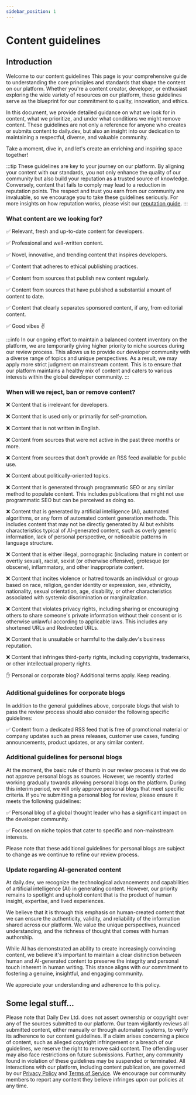 ```yaml
---
sidebar_position: 1
---
```


# Content guidelines

## Introduction

Welcome to our content guidelines  This page is your comprehensive guide to understanding the core principles and standards that shape the content on our platform. Whether you're a content creator, developer, or enthusiast exploring the wide variety of resources on our platform, these guidelines serve as the blueprint for our commitment to quality, innovation, and ethics. 

In this document, we provide detailed guidance on what we look for in content, what we prioritize, and under what conditions we might remove content. These guidelines are not only a reference for anyone who creates or submits content to daily.dev, but also an insight into our dedication to maintaining a respectful, diverse, and valuable community.

Take a moment, dive in, and let's create an enriching and inspiring space together!

:::tip
These guidelines are key to your journey on our platform. By aligning your content with our standards, you not only enhance the quality of our community but also build your reputation as a trusted source of knowledge. Conversely, content that fails to comply may lead to a reduction in reputation points. The respect and trust you earn from our community are invaluable, so we encourage you to take these guidelines seriously. For more insights on how reputation works, please visit our [reputation guide](../how-does-daily-dev-work/reputation.md).
:::

### What content are we looking for?

✅ Relevant, fresh and up-to-date content for developers.

✅ Professional and well-written content.

✅ Novel, innovative, and trending content that inspires developers.

✅ Content that adheres to ethical publishing practices.

✅ Content from sources that publish new content regularly.

✅ Content from sources that have published a substantial amount of content to date.

✅ Content that clearly separates sponsored content, if any, from editorial content.

✅ Good vibes ✌️

:::info
In our ongoing effort to maintain a balanced content inventory on the platform, we are temporarily giving higher priority to niche sources during our review process. This allows us to provide our developer community with a diverse range of topics and unique perspectives. As a result, we may apply more strict judgment on mainstream content. This is to ensure that our platform maintains a healthy mix of content and caters to various interests within the global developer community.
:::

### When will we reject, ban or remove content?

❌ Content that is irrelevant for developers.

❌ Content that is used only or primarily for self-promotion.

❌ Content that is not written in English.

❌ Content from sources that were not active in the past three months or more.

❌ Content from sources that don't provide an RSS feed available for public use.

❌ Content about politically-oriented topics.

❌ Content that is generated through programmatic SEO or any similar method to populate content. This includes publications that might not use programmatic SEO but can be perceived as doing so.

❌ Content that is generated by artificial intelligence (AI), automated algorithms, or any form of automated content generation methods. This includes content that may not be directly generated by AI but exhibits characteristics typical of AI-generated content, such as overly generic information, lack of personal perspective, or noticeable patterns in language structure.

❌ Content that is either illegal, pornographic (including mature in content or overtly sexual), racist, sexist (or otherwise offensive), grotesque (or obscene), inflammatory, and other inappropriate content.

❌ Content that incites violence or hatred towards an individual or group based on race, religion, gender identity or expression, sex, ethnicity, nationality, sexual orientation, age, disability, or other characteristics associated with systemic discrimination or marginalization.

❌ Content that violates privacy rights, including sharing or encouraging others to share someone's private information without their consent or is otherwise unlawful according to applicable laws. This includes any shortened URLs and Redirected URLs. 

❌ Content that is unsuitable or harmful to the daily.dev's business reputation.

❌ Content that infringes third-party rights, including copyrights, trademarks, or other intellectual property rights.

✋ Personal or corporate blog? Additional terms apply. Keep reading. 

### Additional guidelines for corporate blogs

In addition to the general guidelines above, corporate blogs that wish to pass the review process should also consider the following specific guidelines:

✅ Content from a dedicated RSS feed that is free of promotional material or company updates such as press releases, customer use cases, funding announcements, product updates, or any similar content.

### Additional guidelines for personal blogs

At the moment, the basic rule of thumb in our review process is that we do not approve personal blogs as sources. However, we recently started working gradually towards allowing personal blogs on the platform. During this interim period, we will only approve personal blogs that meet specific criteria. If you're submitting a personal blog for review, please ensure it meets the following guidelines:

✅ Personal blog of a global thought leader who has a significant impact on the developer community.

✅ Focused on niche topics that cater to specific and non-mainstream interests.

Please note that these additional guidelines for personal blogs are subject to change as we continue to refine our review process.

### Update regarding AI-generated content

At daily.dev, we recognize the technological advancements and capabilities of artificial intelligence (AI) in generating content. However, our priority remains to spotlight and uphold content that is the product of human insight, expertise, and lived experiences.

We believe that it is through this emphasis on human-created content that we can ensure the authenticity, validity, and reliability of the information shared across our platform. We value the unique perspectives, nuanced understanding, and the richness of thought that comes with human authorship.

While AI has demonstrated an ability to create increasingly convincing content, we believe it's important to maintain a clear distinction between human and AI-generated content to preserve the integrity and personal touch inherent in human writing. This stance aligns with our commitment to fostering a genuine, insightful, and engaging community.

We appreciate your understanding and adherence to this policy.

## Some legal stuff...

Please note that Daily Dev Ltd. does not assert ownership or copyright over any of the sources submitted to our platform. Our team vigilantly reviews all submitted content, either manually or through automated systems, to verify its adherence to our content guidelines. If a claim arises concerning a piece of content, such as alleged copyright infringement or a breach of our guidelines, we reserve the right to remove said content. The offending user may also face restrictions on future submissions. Further, any community found in violation of these guidelines may be suspended or terminated. All interactions with our platform, including content publication, are governed by our [Privacy Policy](https://daily.dev/privacy) and [Terms of Service](https://daily.dev/tos). We encourage our community members to report any content they believe infringes upon our policies at any time.